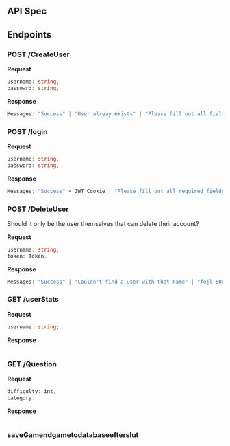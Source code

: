## API Spec


## Endpoints
### POST /CreateUser

**Request**
```ts
username: string,
passowrd: string,
```

**Response**
```ts
Messages: "Success" | "User alreay exists" | "Please fill out all fields"
```

### POST /login

**Request**

```ts
username: string,
password: string,
```

**Response**

```ts
Messages: "Success" + JWT Cookie | "Please fill out all required fields." | "No user found." | "Incorrect password.";
```

### POST /DeleteUser

Should it only be the user themselves that can delete their account?

**Request**
```ts
username: string,
token: Token,
```

**Response**
```ts
Messages: "Success" | "Couldn't find a user with that name" | "fejl 500"
```

### GET /userStats 
**Request**
```ts
username: string;

```

**Response**
```ts

```

### GET /Question
**Request**
```ts
difficulty: int,
category: 
```

**Response**
```ts

```
### saveGamendgametodatabaseefterslut


